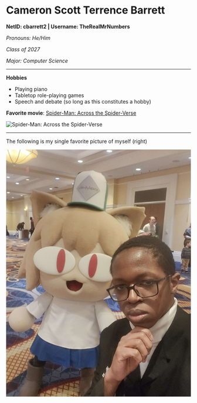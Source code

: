 # Cameron Scott Terrence Barrett
**NetID: cbarrett2 | Username: TheRealMrNumbers**

*Pronouns: He/Him*

*Class of 2027*

*Major: Computer Science*

---

**Hobbies**

- Playing piano
- Tabletop role-playing games
- Speech and debate (so long as this constitutes a hobby)

**Favorite movie**: [Spider-Man: Across the Spider-Verse](https://www.imdb.com/title/tt9362722/)

![Spider-Man: Across the Spider-Verse](https://m.media-amazon.com/images/M/MV5BYzcwMzBkYzAtMjcwYy00N2RhLThjOGUtYmJmZjg5OWY3NTdhXkEyXkFqcGc@._V1_QL75_UX783_.jpg)

---

The following is my single favorite picture of myself (right)

![The creature](20250215_163816.jpg)
